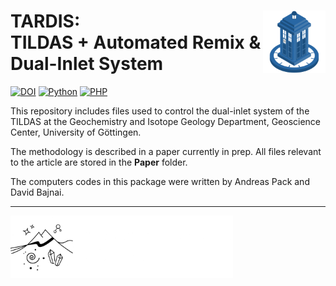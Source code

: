 # TARDIS: <img src="images/TARDIS_logo.png" align="right" width="100"/> <br/> TILDAS + Automated Remix & Dual-Inlet System

[![DOI](https://zenodo.org/badge/DOI/10.5281/zenodo.3784963.svg)](https://doi.org/10.5281/zenodo.3784963)
[![Python](https://img.shields.io/badge/Python-3.7-success)]()
[![PHP](https://img.shields.io/badge/PHP-7.3.31-success)]()

This repository includes files used to control the dual-inlet system of the TILDAS at the Geochemistry and Isotope Geology Department, Geoscience Center, University of Göttingen.

The methodology is described in a paper currently in prep. All files relevant to the article are stored in the **Paper** folder.

The computers codes in this package were written by Andreas Pack and David Bajnai.

<hr>
<img src="images/GZG_logo_text_white.png" align="center" height="100"/>
